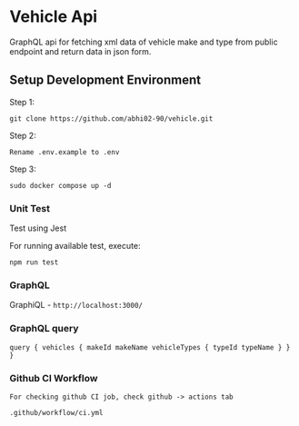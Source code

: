 # Vehicle Api

GraphQL api for fetching xml data of vehicle make and type from public endpoint and return data in json form. 

## Setup Development Environment

Step 1:

```
git clone https://github.com/abhi02-90/vehicle.git
```
Step 2:

`Rename .env.example to .env`

Step 3:

```
sudo docker compose up -d
```
### Unit Test

Test using Jest

For running available test, execute:

```
npm run test
```

### GraphQL

GraphiQL - `http://localhost:3000/`


### GraphQL query

`query {
   vehicles {
     makeId
     makeName
     vehicleTypes {
       typeId
       typeName
     }
   }
 }`

### Github CI Workflow

`For checking github CI job, check github -> actions tab` 

`.github/workflow/ci.yml`
     

